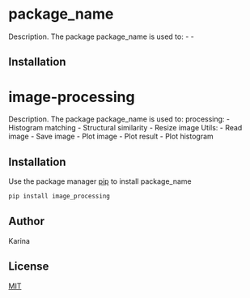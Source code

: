 # package_name

Description. 
The package package_name is used to:
	- 
	-

## Installation

# image-processing

Description. 
The package package_name is used to:
	processing:
		- Histogram matching
		- Structural similarity
		- Resize image
	Utils:
		- Read image
		- Save image
		- Plot image
		- Plot result
		- Plot histogram

## Installation

Use the package manager [pip](https://pip.pypa.io/en/stable/) to install package_name

```bash
pip install image_processing
```

## Author
Karina

## License
[MIT](https://choosealicense.com/licenses/mit/)